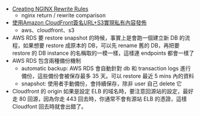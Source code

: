- [Creating NGINX Rewrite Rules](https://www.nginx.com/blog/creating-nginx-rewrite-rules/)
    - nginx return / rewrite comparison
- [使用Amazon CloudFront簽名URL+S3實現私有內容發佈](http://mp.weixin.qq.com/s/9_o7vSwDP95d8-dGn6xqqQ)
    - aws、cloudfront、s3
- AWS RDS 要 restore snapshot 的時候，事實上是會跑一個建立新 DB 的流程，如果想要 restore 成原本的 DB，可以先 rename 舊的 DB，再把要 restore 的 DB instance 的名稱取的一模一樣，這樣連 endpoints 都會一樣了
- AWS RDS 包含兩種備份機制
    - automatic backup: AWS RDS 會自動針對 db 和 transaction logs 進行備份，這些備份會被保存最多 35 天。可以 restore 最近 5 mins 內的資料
    - snapshot: 使用者手動備份，會持續保存，除非 user 自己 delete 它
- Cloudfront 的 origin 如果是設定 ELB 的域名時，要注意回源站的設定，最好走 80 回源，因為你走 443 回去時，你通常不會有源站 ELB 的憑證，這樣 Cloudfont 回去時就會出錯了。
